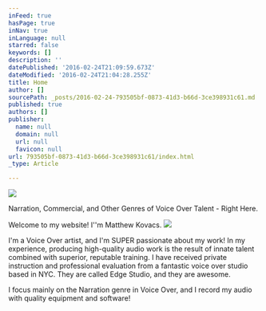 ```yaml
---
inFeed: true
hasPage: true
inNav: true
inLanguage: null
starred: false
keywords: []
description: ''
datePublished: '2016-02-24T21:09:59.673Z'
dateModified: '2016-02-24T21:04:28.255Z'
title: Home
author: []
sourcePath: _posts/2016-02-24-793505bf-0873-41d3-b66d-3ce398931c61.md
published: true
authors: []
publisher:
  name: null
  domain: null
  url: null
  favicon: null
url: 793505bf-0873-41d3-b66d-3ce398931c61/index.html
_type: Article

---
```

![](https://the-grid-user-content.s3-us-west-2.amazonaws.com/192321a6-7e83-4703-bc14-7c7ea505fb4d.jpg)

Narration, Commercial, and Other Genres of Voice Over Talent - Right Here.

Welcome to my website! I''m Matthew Kovacs.
![](https://the-grid-user-content.s3-us-west-2.amazonaws.com/d1c2cdda-e52c-4068-a69a-1ee9036ef14c.jpg)

I'm a Voice Over artist, and I'm SUPER passionate about my
work! In my experience, producing high-quality audio work is the result of
innate talent combined with superior, reputable training. I have received
private instruction and professional evaluation from a fantastic voice over
studio based in NYC. They are called Edge Studio, and they are awesome. 

I focus mainly on the Narration genre in Voice Over, and I
record my audio with quality equipment and software!